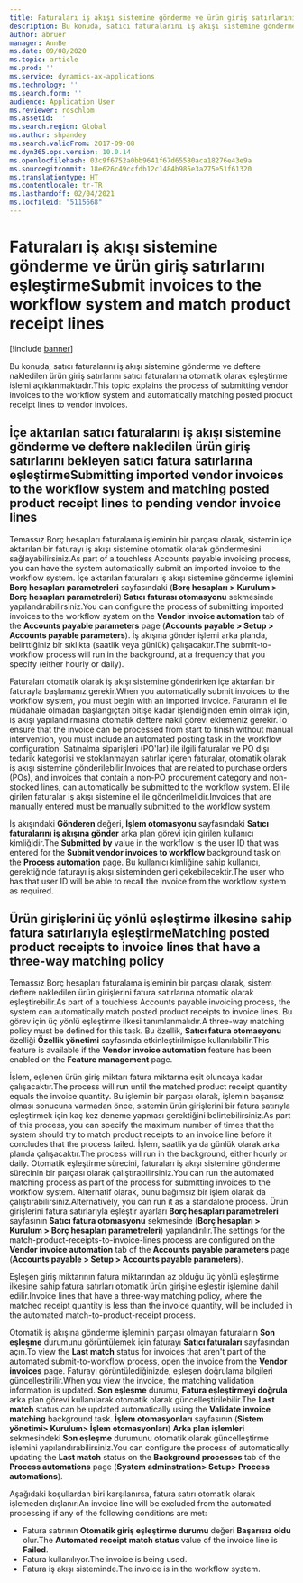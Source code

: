 ```yaml
---
title: Faturaları iş akışı sistemine gönderme ve ürün giriş satırlarını eşleştirme
description: Bu konuda, satıcı faturalarını iş akışı sistemine gönderme ve deftere nakledilen ürün giriş satırlarını satıcı faturalarına otomatik olarak eşleştirme işlemi açıklanmaktadır.
author: abruer
manager: AnnBe
ms.date: 09/08/2020
ms.topic: article
ms.prod: ''
ms.service: dynamics-ax-applications
ms.technology: ''
ms.search.form: ''
audience: Application User
ms.reviewer: roschlom
ms.assetid: ''
ms.search.region: Global
ms.author: shpandey
ms.search.validFrom: 2017-09-08
ms.dyn365.ops.version: 10.0.14
ms.openlocfilehash: 03c9f6752a0bb9641f67d65580aca18276e43e9a
ms.sourcegitcommit: 18e626c49ccfdb12c1484b985e3a275e51f61320
ms.translationtype: HT
ms.contentlocale: tr-TR
ms.lasthandoff: 02/04/2021
ms.locfileid: "5115668"
---
```

# <a name="submit-invoices-to-the-workflow-system-and-match-product-receipt-lines"></a><span data-ttu-id="3ef12-103">Faturaları iş akışı sistemine gönderme ve ürün giriş satırlarını eşleştirme</span><span class="sxs-lookup"><span data-stu-id="3ef12-103">Submit invoices to the workflow system and match product receipt lines</span></span>

[!include [banner](../includes/banner.md)]

<span data-ttu-id="3ef12-104">Bu konuda, satıcı faturalarını iş akışı sistemine gönderme ve deftere nakledilen ürün giriş satırlarını satıcı faturalarına otomatik olarak eşleştirme işlemi açıklanmaktadır.</span><span class="sxs-lookup"><span data-stu-id="3ef12-104">This topic explains the process of submitting vendor invoices to the workflow system and automatically matching posted product receipt lines to vendor invoices.</span></span>

## <a name="submitting-imported-vendor-invoices-to-the-workflow-system-and-matching-posted-product-receipt-lines-to-pending-vendor-invoice-lines"></a><span data-ttu-id="3ef12-105">İçe aktarılan satıcı faturalarını iş akışı sistemine gönderme ve deftere nakledilen ürün giriş satırlarını bekleyen satıcı fatura satırlarına eşleştirme</span><span class="sxs-lookup"><span data-stu-id="3ef12-105">Submitting imported vendor invoices to the workflow system and matching posted product receipt lines to pending vendor invoice lines</span></span>

<span data-ttu-id="3ef12-106">Temassız Borç hesapları faturalama işleminin bir parçası olarak, sistemin içe aktarılan bir faturayı iş akışı sistemine otomatik olarak göndermesini sağlayabilirsiniz.</span><span class="sxs-lookup"><span data-stu-id="3ef12-106">As part of a touchless Accounts payable invoicing process, you can have the system automatically submit an imported invoice to the workflow system.</span></span> <span data-ttu-id="3ef12-107">İçe aktarılan faturaları iş akışı sistemine gönderme işlemini **Borç hesapları parametreleri** sayfasındaki (**Borç hesapları \> Kurulum \> Borç hesapları parametreleri**) **Satıcı faturası otomasyonu** sekmesinde yapılandırabilirsiniz.</span><span class="sxs-lookup"><span data-stu-id="3ef12-107">You can configure the process of submitting imported invoices to the workflow system on the **Vendor invoice automation** tab of the **Accounts payable parameters** page (**Accounts payable \> Setup \> Accounts payable parameters**).</span></span> <span data-ttu-id="3ef12-108">İş akışına gönder işlemi arka planda, belirttiğiniz bir sıklıkta (saatlik veya günlük) çalışacaktır.</span><span class="sxs-lookup"><span data-stu-id="3ef12-108">The submit-to-workflow process will run in the background, at a frequency that you specify (either hourly or daily).</span></span>

<span data-ttu-id="3ef12-109">Faturaları otomatik olarak iş akışı sistemine gönderirken içe aktarılan bir faturayla başlamanız gerekir.</span><span class="sxs-lookup"><span data-stu-id="3ef12-109">When you automatically submit invoices to the workflow system, you must begin with an imported invoice.</span></span> <span data-ttu-id="3ef12-110">Faturanın el ile müdahale olmadan başlangıçtan bitişe kadar işlendiğinden emin olmak için, iş akışı yapılandırmasına otomatik deftere nakil görevi eklemeniz gerekir.</span><span class="sxs-lookup"><span data-stu-id="3ef12-110">To ensure that the invoice can be processed from start to finish without manual intervention, you must include an automated posting task in the workflow configuration.</span></span> <span data-ttu-id="3ef12-111">Satınalma siparişleri (PO'lar) ile ilgili faturalar ve PO dışı tedarik kategorisi ve stoklanmayan satırlar içeren faturalar, otomatik olarak iş akışı sistemine gönderilebilir.</span><span class="sxs-lookup"><span data-stu-id="3ef12-111">Invoices that are related to purchase orders (POs), and invoices that contain a non-PO procurement category and non-stocked lines, can automatically be submitted to the workflow system.</span></span> <span data-ttu-id="3ef12-112">El ile girilen faturalar iş akışı sistemine el ile gönderilmelidir.</span><span class="sxs-lookup"><span data-stu-id="3ef12-112">Invoices that are manually entered must be manually submitted to the workflow system.</span></span>

<span data-ttu-id="3ef12-113">İş akışındaki **Gönderen** değeri, **İşlem otomasyonu** sayfasındaki **Satıcı faturalarını iş akışına gönder** arka plan görevi için girilen kullanıcı kimliğidir.</span><span class="sxs-lookup"><span data-stu-id="3ef12-113">The **Submitted by** value in the workflow is the user ID that was entered for the **Submit vendor invoices to workflow** background task on the **Process automation** page.</span></span> <span data-ttu-id="3ef12-114">Bu kullanıcı kimliğine sahip kullanıcı, gerektiğinde faturayı iş akışı sisteminden geri çekebilecektir.</span><span class="sxs-lookup"><span data-stu-id="3ef12-114">The user who has that user ID will be able to recall the invoice from the workflow system as required.</span></span>

## <a name="matching-posted-product-receipts-to-invoice-lines-that-have-a-three-way-matching-policy"></a><span data-ttu-id="3ef12-115">Ürün girişlerini üç yönlü eşleştirme ilkesine sahip fatura satırlarıyla eşleştirme</span><span class="sxs-lookup"><span data-stu-id="3ef12-115">Matching posted product receipts to invoice lines that have a three-way matching policy</span></span>

<span data-ttu-id="3ef12-116">Temassız Borç hesapları faturalama işleminin bir parçası olarak, sistem deftere nakledilen ürün girişlerini fatura satırlarına otomatik olarak eşleştirebilir.</span><span class="sxs-lookup"><span data-stu-id="3ef12-116">As part of a touchless Accounts payable invoicing process, the system can automatically match posted product receipts to invoice lines.</span></span> <span data-ttu-id="3ef12-117">Bu görev için üç yönlü eşleştirme ilkesi tanımlanmalıdır.</span><span class="sxs-lookup"><span data-stu-id="3ef12-117">A three-way matching policy must be defined for this task.</span></span> <span data-ttu-id="3ef12-118">Bu özellik, **Satıcı fatura otomasyonu** özelliği **Özellik yönetimi** sayfasında etkinleştirilmişse kullanılabilir.</span><span class="sxs-lookup"><span data-stu-id="3ef12-118">This feature is available if the **Vendor invoice automation** feature has been enabled on the **Feature management** page.</span></span>

<span data-ttu-id="3ef12-119">İşlem, eşlenen ürün giriş miktarı fatura miktarına eşit oluncaya kadar çalışacaktır.</span><span class="sxs-lookup"><span data-stu-id="3ef12-119">The process will run until the matched product receipt quantity equals the invoice quantity.</span></span> <span data-ttu-id="3ef12-120">Bu işlemin bir parçası olarak, işlemin başarısız olması sonucuna varmadan önce, sistemin ürün girişlerini bir fatura satırıyla eşleştirmek için kaç kez deneme yapması gerektiğini belirtebilirsiniz.</span><span class="sxs-lookup"><span data-stu-id="3ef12-120">As part of this process, you can specify the maximum number of times that the system should try to match product receipts to an invoice line before it concludes that the process failed.</span></span> <span data-ttu-id="3ef12-121">İşlem, saatlik ya da günlük olarak arka planda çalışacaktır.</span><span class="sxs-lookup"><span data-stu-id="3ef12-121">The process will run in the background, either hourly or daily.</span></span> <span data-ttu-id="3ef12-122">Otomatik eşleştirme sürecini, faturaları iş akışı sistemine gönderme sürecinin bir parçası olarak çalıştırabilirsiniz.</span><span class="sxs-lookup"><span data-stu-id="3ef12-122">You can run the automated matching process as part of the process for submitting invoices to the workflow system.</span></span> <span data-ttu-id="3ef12-123">Alternatif olarak, bunu bağımsız bir işlem olarak da çalıştırabilirsiniz.</span><span class="sxs-lookup"><span data-stu-id="3ef12-123">Alternatively, you can run it as a standalone process.</span></span> <span data-ttu-id="3ef12-124">Ürün girişlerini fatura satırlarıyla eşleştir ayarları **Borç hesapları parametreleri** sayfasının **Satıcı fatura otomasyonu** sekmesinde (**Borç hesapları \> Kurulum \> Borç hesapları parametreleri**) yapılandırılır.</span><span class="sxs-lookup"><span data-stu-id="3ef12-124">The settings for the match-product-receipts-to-invoice-lines process are configured on the **Vendor invoice automation** tab of the **Accounts payable parameters** page (**Accounts payable \> Setup \> Accounts payable parameters**).</span></span>

<span data-ttu-id="3ef12-125">Eşleşen giriş miktarının fatura miktarından az olduğu üç yönlü eşleştirme ilkesine sahip fatura satırları otomatik ürün girişine eşleştir işlemine dahil edilir.</span><span class="sxs-lookup"><span data-stu-id="3ef12-125">Invoice lines that have a three-way matching policy, where the matched receipt quantity is less than the invoice quantity, will be included in the automated match-to-product-receipt process.</span></span>

<span data-ttu-id="3ef12-126">Otomatik iş akışına gönderme işleminin parçası olmayan faturaların **Son eşleşme** durumunu görüntülemek için faturayı **Satıcı faturaları** sayfasından açın.</span><span class="sxs-lookup"><span data-stu-id="3ef12-126">To view the **Last match** status for invoices that aren't part of the automated submit-to-workflow process, open the invoice from the **Vendor invoices** page.</span></span> <span data-ttu-id="3ef12-127">Faturayı görüntülediğinizde, eşleşen doğrulama bilgileri güncelleştirilir.</span><span class="sxs-lookup"><span data-stu-id="3ef12-127">When you view the invoice, the matching validation information is updated.</span></span> <span data-ttu-id="3ef12-128">**Son eşleşme** durumu, **Fatura eşleştirmeyi doğrula** arka plan görevi kullanılarak otomatik olarak güncelleştirilebilir.</span><span class="sxs-lookup"><span data-stu-id="3ef12-128">The **Last match** status can be updated automatically using the **Validate invoice matching** background task.</span></span> <span data-ttu-id="3ef12-129">**İşlem otomasyonları** sayfasının (**Sistem yönetimi\> Kurulum\> İşlem otomasyonları**) **Arka plan işlemleri** sekmesindeki **Son eşleşme** durumunu otomatik olarak güncelleştirme işlemini yapılandırabilirsiniz.</span><span class="sxs-lookup"><span data-stu-id="3ef12-129">You can configure the process of automatically updating the **Last match** status on the **Background processes** tab of the **Process automations** page (**System adminstration\> Setup\> Process automations**).</span></span>

<span data-ttu-id="3ef12-130">Aşağıdaki koşullardan biri karşılanırsa, fatura satırı otomatik olarak işlemeden dışlanır:</span><span class="sxs-lookup"><span data-stu-id="3ef12-130">An invoice line will be excluded from the automated processing if any of the following conditions are met:</span></span>

- <span data-ttu-id="3ef12-131">Fatura satırının **Otomatik giriş eşleştirme durumu** değeri **Başarısız oldu** olur.</span><span class="sxs-lookup"><span data-stu-id="3ef12-131">The **Automated receipt match status** value of the invoice line is **Failed**.</span></span>
- <span data-ttu-id="3ef12-132">Fatura kullanılıyor.</span><span class="sxs-lookup"><span data-stu-id="3ef12-132">The invoice is being used.</span></span>
- <span data-ttu-id="3ef12-133">Fatura iş akışı sisteminde.</span><span class="sxs-lookup"><span data-stu-id="3ef12-133">The invoice is in the workflow system.</span></span>

